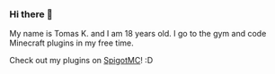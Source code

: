### Hi there 👋
My name is Tomas K. and I am 18 years old.
I go to the gym and code Minecraft plugins in my free time.

Check out my plugins on [SpigotMC](https://plugins.tomasgng.dev)! :D
<!--
**TomasGnG/TomasGnG** is a ✨ _special_ ✨ repository because its `README.md` (this file) appears on your GitHub profile.

Here are some ideas to get you started:

- 🔭 I’m currently working on ...
- 🌱 I’m currently learning ...
- 👯 I’m looking to collaborate on ...
- 🤔 I’m looking for help with ...
- 💬 Ask me about ...
- 📫 How to reach me: ...
- 😄 Pronouns: ...
- ⚡ Fun fact: ...
-->
